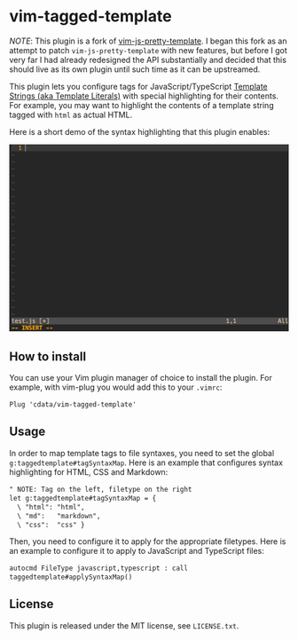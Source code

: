 # vim-tagged-template

*NOTE*: This plugin is a fork of
[vim-js-pretty-template](https://github.com/Quramy/vim-js-pretty-template).
I began this fork as an attempt to patch `vim-js-pretty-template` with new
features, but before I got very far I had already redesigned the API
substantially and decided that this should live as its own plugin until such
time as it can be upstreamed.

This plugin lets you configure tags for JavaScript/TypeScript
[Template Strings (aka Template Literals)](http://tc39wiki.calculist.org/es6/template-strings/)
with special highlighting for their contents. For example, you may want to
highlight the contents of a template string tagged with `html` as actual HTML.

Here is a short demo of the syntax highlighting that this plugin enables:

![demo](taggedtemplates.gif)

## How to install

You can use your Vim plugin manager of choice to install the plugin. For
example, with vim-plug you would add this to your `.vimrc`:

```vim
Plug 'cdata/vim-tagged-template'
```

## Usage

In order to map template tags to file syntaxes, you need to set the global
`g:taggedtemplate#tagSyntaxMap`. Here is an example that configures syntax
highlighting for HTML, CSS and Markdown:

```vim
" NOTE: Tag on the left, filetype on the right
let g:taggedtemplate#tagSyntaxMap = {
  \ "html": "html",
  \ "md":   "markdown",
  \ "css":  "css" }
```

Then, you need to configure it to apply for the appropriate filetypes. Here
is an example to configure it to apply to JavaScript and TypeScript files:

```vim
autocmd FileType javascript,typescript : call taggedtemplate#applySyntaxMap()
```

## License
This plugin is released under the MIT license, see `LICENSE.txt`.

